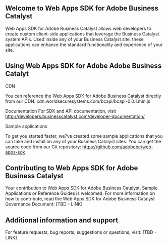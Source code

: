 ## Welcome to Web Apps SDK for Adobe Business Catalyst

Web Apps SDK for Adobe Business Catalyst allows web developers to create custom client-side applications that leverage the Business Catalyst system APIs. Used inside any of your Business Catalyst site, these applications can enhance the standard functionality and experience of your site.


## Using Web Apps SDK for Adobe Adobe Business Catalyt

CDN

You can reference the Web Apps SDK for Adobe Business Catalyst directly from our CDN: cdn.worldsecuresystems.com/bcapi/bcapi-0.0.1.min.js

Documentation
For SDK and API documentation, visit http://developers.businesscatalyst.com/developer-documentation/

Sample applications

To get you started faster, we?ve created some sample applications that you can take and install on any of your Business Catalyst sites. You can get the source code from our Git repository: https://github.com/adobebc/web-apps-sdk

## Contributing to Web Apps SDK for Adobe Business Catalyst

Your contribution to Web Apps SDK for Adobe Business Catalyst, Sample Applications or Reference Guides is welcomed. For more information on how to contribute, read the Web Apps SDK for Adobe Business Catalyst Governance Document: [TBD - LINK]

## Additional information and support

For feature requests, bug reports, suggestions or questions, visit: [TBD - LINK]
